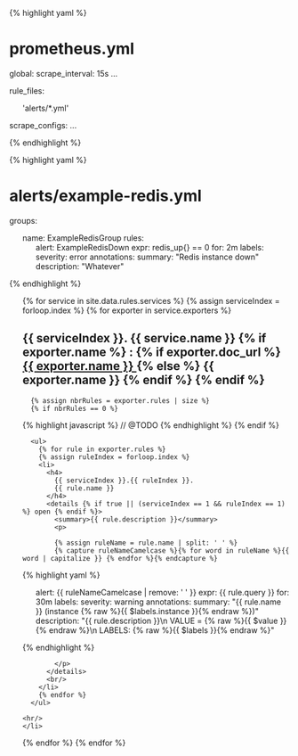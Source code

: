 <style>
  ul {
    list-style: none;
  }
</style>

{% highlight yaml %}
# prometheus.yml

global:
  scrape_interval:     15s
  ...

rule_files:
  - 'alerts/*.yml'

scrape_configs:
  ...

{% endhighlight %}

{% highlight yaml %}
# alerts/example-redis.yml

groups:

- name: ExampleRedisGroup
  rules:
  - alert: ExampleRedisDown
    expr: redis_up{} == 0
    for: 2m
    labels:
      severity: error
    annotations:
      summary: "Redis instance down"
      description: "Whatever"

{% endhighlight %}

<ul>
  {% for service in site.data.rules.services %}
  {% assign serviceIndex = forloop.index %}
    {% for exporter in service.exporters %}
    <li>
      <h2 id="{{ service.name | replace: " ", "-" | downcase }}">
        {{ serviceIndex }}.
        {{ service.name }}
        {% if exporter.name %}
        :
        {% if exporter.doc_url %}
        <a href="{{ exporter.doc_url }}">
          {{ exporter.name }}
        </a>
        {% else %}
        {{ exporter.name }}
        {% endif %}
        {% endif %}
      </h2>

      {% assign nbrRules = exporter.rules | size %}
      {% if nbrRules == 0 %}
{% highlight javascript %}
// @TODO
{% endhighlight %}
      {% endif %}

      <ul>
        {% for rule in exporter.rules %}
        {% assign ruleIndex = forloop.index %}
        <li>
          <h4>
            {{ serviceIndex }}.{{ ruleIndex }}.
            {{ rule.name }}
          </h4>
          <details {% if true || (serviceIndex == 1 && ruleIndex == 1) %} open {% endif %}>
            <summary>{{ rule.description }}</summary>
            <p>

            {% assign ruleName = rule.name | split: ' ' %}
            {% capture ruleNameCamelcase %}{% for word in ruleName %}{{ word | capitalize }} {% endfor %}{% endcapture %}

{% highlight yaml %}
- alert: {{ ruleNameCamelcase | remove: ' ' }}
  expr: {{ rule.query }}
  for: 30m
  labels:
    severity: warning
  annotations:
    summary: "{{ rule.name }} (instance {% raw %}{{ $labels.instance }}{% endraw %})"
    description: "{{ rule.description }}\n  VALUE = {% raw %}{{ $value }}{% endraw %}\n  LABELS: {% raw %}{{ $labels }}{% endraw %}"

{% endhighlight %}

            </p>
          </details>
          <br/>
        </li>
        {% endfor %}
      </ul>

    <hr/>
    </li>
  {% endfor %}
  {% endfor %}
</ul>
